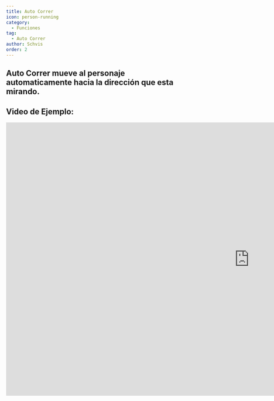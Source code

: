 ```yaml
---
title: Auto Correr
icon: person-running
category:
  - Funciones
tag:
  - Auto Correr
author: Schvis
order: 2
---
```


## Auto Correr mueve al personaje automaticamente hacia la dirección que esta mirando.

## Video de Ejemplo:

<div class="iframe-container"><iframe width="1328" height="747" src="https://www.youtube.com/embed/BLDhPBMs7Es?list=PL5eI1Tb64p56g27qfYk7VuFTz4FK6YrKa" title="Korepi - Auto Run" frameborder="0" allow="accelerometer; autoplay; clipboard-write; encrypted-media; gyroscope; picture-in-picture; web-share" referrerpolicy="strict-origin-when-cross-origin" allowfullscreen></iframe></div>

